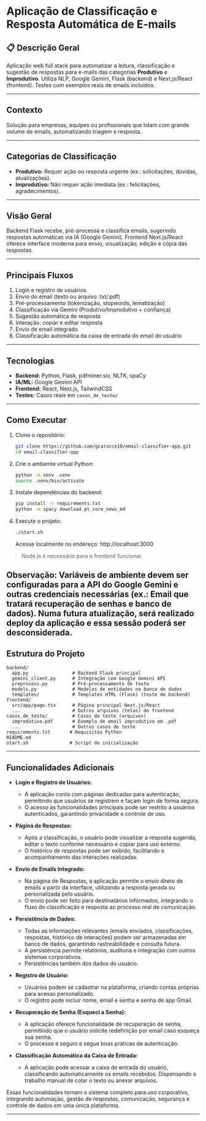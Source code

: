 # Aplicação de Classificação e Resposta Automática de E-mails

## 📋 Descrição Geral
Aplicação web full stack para automatizar a leitura, classificação e sugestão de respostas para e-mails das categorias **Produtivo** e **Improdutivo**. Utiliza NLP, Google Gemini, Flask (backend) e Next.js/React (frontend). Testes com exemplos reais de emails incluídos.

---

## Contexto
Solução para empresas, equipes ou profissionais que lidam com grande volume de emails, automatizando triagem e resposta.

---

## Categorias de Classificação
- **Produtivo:** Requer ação ou resposta urgente (ex.: solicitações, dúvidas, atualizações).
- **Improdutivo:** Não requer ação imediata (ex.: felicitações, agradecimentos).

---

## Visão Geral
Backend Flask recebe, pré-processa e classifica emails, sugerindo respostas automáticas via IA (Google Gemini). Frontend Next.js/React oferece interface moderna para envio, visualização, edição e cópia das respostas.

---

## Principais Fluxos
1. Login e registro de usuários
1. Envio do email (texto ou arquivo .txt/.pdf)
2. Pré-processamento (tokenização, stopwords, lematização)
3. Classificação via Gemini (Produtivo/Improdutivo + confiança)
4. Sugestão automática de resposta
5. Interação: copiar e editar resposta
6. Envio de email integrado
7. Classificação automática da caixa de entrada do email do usuário

---

## Tecnologias
- **Backend:** Python, Flask, pdfminer.six, NLTK, spaCy
- **IA/ML:** Google Gemini API
- **Frontend:** React, Next.js, TailwindCSS
- **Testes:** Casos reais em `casos_de_teste/`

---

## Como Executar
1. Clone o repositório:
   ```bash
   git clone https://github.com/gcarucce10/email-classifier-app.git
   cd email-classifier-app
   ```
2. Crie o ambiente virtual Python:
   ```bash
   python -m venv .venv
   source .venv/bin/activate
   ```
3. Instale dependências do backend:
   ```bash
   pip install -r requirements.txt
   python -m spacy download pt_core_news_md
   ```
4. Execute o projeto:
   ```bash
   ./start.sh
   ```
   Acesse localmente no endereço: http://localhost:3000

> Node.js é necessário para o frontend funcionar.

Observação: Variáveis de ambiente devem ser configuradas para a API do Google Gemini e outras credenciais necessárias (ex.: Email que tratará recuperação de senhas e banco de dados). Numa futura atualização, será realizado deploy da aplicação e essa sessão poderá ser desconsiderada.
---

## Estrutura do Projeto
```
backend/
  app.py                # Backend Flask principal
  gemini_client.py      # Integração com Google Gemini API
  preprocess.py         # Pré-processamento de texto
  models.py             # Modelos de entidades no banco de dados
  templates/            # Templates HTML (Flask) (teste de backend)
frontend/
  src/app/page.tsx      # Página principal Next.js/React
  ...                   # Outros arquivos (telas) do frontend
casos_de_teste/         # Casos de teste (arquivos) 
  improdutivo.pdf       # Exemplo de email improdutivo em .pdf
  ...                   # Outros casos de teste
requirements.txt       # Requisitos Python
README.md
start.sh               # Script de inicialização
```

---

## Funcionalidades Adicionais

- **Login e Registro de Usuários:**
  - A aplicação conta com páginas dedicadas para autenticação, permitindo que usuários se registrem e façam login de forma segura.
  - O acesso às funcionalidades principais pode ser restrito a usuários autenticados, garantindo privacidade e controle de uso.

- **Página de Respostas:**
  - Após a classificação, o usuário pode visualizar a resposta sugerida, editar o texto conforme necessário e copiar para uso externo.
  - O histórico de respostas pode ser exibido, facilitando o acompanhamento das interações realizadas.

- **Envio de Emails Integrado:**
  - Na página de Respostas, a aplicação permite o envio direto de emails a partir da interface, utilizando a resposta gerada ou personalizada pelo usuário.
  - O envio pode ser feito para destinatários informados, integrando o fluxo de classificação e resposta ao processo real de comunicação.

- **Persistência de Dados:**
  - Todas as informações relevantes (emails enviados, classificações, respostas, histórico de interações) podem ser armazenadas em banco de dados, garantindo rastreabilidade e consulta futura.
  - A persistência permite relatórios, auditoria e integração com outros sistemas corporativos.
  - Persistências também dos dados do usuário.

- **Registro de Usuário:**
  - Usuários podem se cadastrar na plataforma, criando contas próprias para acesso personalizado.
  - O registro pode incluir nome, email e senha e senha de app Gmail.

- **Recuperação de Senha (Esqueci a Senha):**
  - A aplicação oferece funcionalidade de recuperação de senha, permitindo que o usuário solicite redefinição por email caso esqueça sua senha.
  - O processo é seguro e segue boas práticas de autenticação.

- **Classificação Automática da Caixa de Entrada:**
  - A aplicação pode acessar a caixa de entrada do usuário, classificando automaticamente os emails recebidos. Dispensando o trabalho manual de colar o texto ou anexar arquivos.

Essas funcionalidades tornam o sistema completo para uso corporativo, integrando automação, gestão de respostas, comunicação, segurança e controle de dados em uma única plataforma.

---



